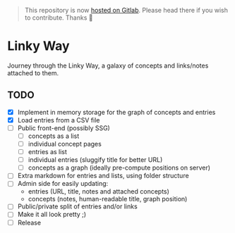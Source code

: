> This repository is now [hosted on Gitlab](https://gitlab.com/romaricpascal/linky-way). Please head there if you wish to contribute. Thanks 🙂

Linky Way
===

Journey through the Linky Way, a galaxy of concepts and links/notes attached to them.

TODO
---

- [x] Implement in memory storage for the graph of concepts and entries
- [x] Load entries from a CSV file
- [ ] Public front-end (possibly SSG)
  - [ ] concepts as a list
  - [ ] individual concept pages
  - [ ] entries as list
  - [ ] individual entries (sluggify title for better URL)
  - [ ] concepts as a graph (ideally pre-compute positions on server)
- [ ] Extra markdown for entries and lists, using folder structure
- [ ] Admin side for easily updating:
  - entries (URL, title, notes and attached concepts)
  - concepts (notes, human-readable title, graph position)
- [ ] Public/private split of entries and/or links
- [ ] Make it all look pretty ;)
- [ ] Release
